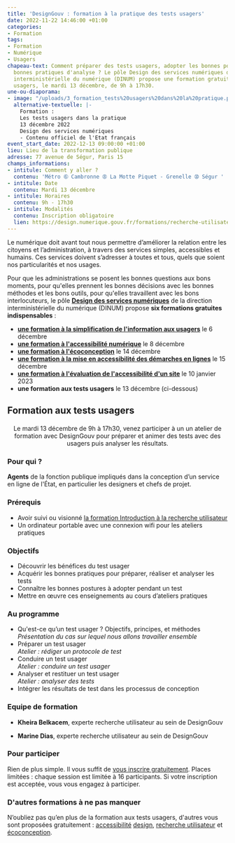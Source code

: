```yaml
---
title: 'DesignGouv : formation à la pratique des tests usagers'
date: 2022-11-22 14:46:00 +01:00
categories:
- Formation
tags:
- Formation
- Numérique
- Usagers
chapeau-text: Comment préparer des tests usagers, adopter les bonnes postures et les
  bonnes pratiques d'analyse ? Le pôle Design des services numériques de la direction
  interministérielle du numérique (DINUM) propose une formation gratuite aux tests
  usagers, le mardi 13 décembre, de 9h à 17h30.
une-ou-diaporama:
- image: "/uploads/3_formation_tests%20usagers%20dans%20la%20pratique.png"
  alternative-textuelle: |-
    Formation :
    Les tests usagers dans la pratique
    13 décembre 2022
    Design des services numériques
    - Contenu officiel de l'Etat français
event_start_date: 2022-12-13 09:00:00 +01:00
lieu: Lieu de la transformation publique
adresse: 77 avenue de Ségur, Paris 15
champs_informations:
- intitule: Comment y aller ?
  contenu: 'Métro ➅ Cambronne ➇ La Motte Piquet - Grenelle ➉ Ségur '
- intitule: Date
  contenu: Mardi 13 décembre
- intitule: Horaires
  contenu: 9h - 17h30
- intitule: Modalités
  contenu: Inscription obligatoire
  lien: https://design.numerique.gouv.fr/formations/recherche-utilisateur/atelier-test-usager/
---
```


Le numérique doit avant tout nous permettre d’améliorer la relation entre les citoyens et l’administration, à travers des services simples, accessibles et humains. Ces services doivent s’adresser à toutes et tous, quels que soient nos particularités et nos usages.

Pour que les administrations se posent les bonnes questions aux bons moments, pour qu'elles prennent les bonnes décisions avec les bonnes méthodes et les bons outils, pour qu'elles travaillent avec les bons interlocuteurs, le pôle [**Design des services numériques**](https://design.numerique.gouv.fr/ "Design des services numériques - Lien externe") de la direction interministérielle du numérique (DINUM) propose **six formations gratuites indispensables** : 
* **[une formation à la simplification de l'information aux usagers](https://www.numerique.gouv.fr/agenda/designgouv-formation-simplification-langage-demarches/)** le 6 décembre
* **[une formation à l'accessibilité numérique](https://www.numerique.gouv.fr/agenda/designgouv-formation-accessibilite-numerique-2022/)** le 8 décembre
* **[une formation à l'écoconception](https://www.numerique.gouv.fr/agenda/designgouv-formation-ecoconception-2022/)** le 14 décembre
* **[une formation à la mise en accessibilité des démarches en lignes](https://www.numerique.gouv.fr/agenda/designgouv-formation-accessibilite-demarches-2022/)** le 15 décembre
* **[une formation à l'évaluation de l'accessibilité d'un site](https://www.numerique.gouv.fr/agenda/designgouv-formation-evaluation-accessibilite/)** le 10 janvier 2023
* **une formation aux tests usagers** le 13 décembre (ci-dessous)

<h2 class="text-center">Formation aux tests usagers</h2>
<div class="encadre"> <p style="margin-top: 20px; text-align:center;">Le mardi 13 décembre de 9h à 17h30, venez participer à un un atelier de formation avec DesignGouv pour préparer et animer des tests avec des usagers puis analyser les résultats.</p> </div>

<h3 class="h2">Pour qui ?</h3>

**Agents** de la fonction publique impliqués dans la conception d’un service en ligne de l'État, en particulier les designers et chefs de projet.

<h3 class="h2">Prérequis</h3>

* Avoir suivi ou visionné [la formation Introduction à la recherche utilisateur](https://design.numerique.gouv.fr/formations/recherche-utilisateur/introduction-recherche-utilisateur/)
* Un ordinateur portable avec une connexion wifi pour les ateliers pratiques

<h3 class="h2">Objectifs</h3>

* Découvrir les bénéfices du test usager
* Acquérir les bonnes pratiques pour préparer, réaliser et analyser les tests
* Connaître les bonnes postures à adopter pendant un test
* Mettre en œuvre ces enseignements au cours d’ateliers pratiques

<h3 class="h2">Au programme</h3>

* Qu'est-ce qu’un test usager ? Objectifs, principes, et méthodes
<br>*Présentation du cas sur lequel nous allons travailler ensemble*
* Préparer un test usager
<br>*Atelier : rédiger un protocole de test*
* Conduire un test usager
<br>*Atelier : conduire un test usager*
* Analyser et restituer un test usager
<br>*Atelier : analyser des tests*
* Intégrer les résultats de test dans les processus de conception

<h3 class="h2">Equipe de formation</h3>

* **Kheira Belkacem**, experte recherche utilisateur au sein de DesignGouv

* **Marine Dias**, experte recherche utilisateur au sein de DesignGouv

<h3 class="h2">Pour participer</h3>

Rien de plus simple. Il vous suffit de [vous inscrire gratuitement](https://design.numerique.gouv.fr/formations/recherche-utilisateur/atelier-test-usager/). Places limitées : chaque session est limitée à 16 participants. Si votre inscription est acceptée, vous vous engagez à participer.

<div class="encadre noir"> <h3>D'autres formations à ne pas manquer</h3> <p>N’oubliez pas qu’en plus de la formation aux tests usagers, d'autres vous sont proposées gratuitement : <a href="https://design.numerique.gouv.fr/formations/accessibilite/">accessibilité</a> <a href="https://design.numerique.gouv.fr/formations/design/">design</a>, <a href="https://design.numerique.gouv.fr/formations/recherche-utilisateur/">recherche utilisateur</a> et <a href="https://design.numerique.gouv.fr/formations/ecoconception/">écoconception</a>.</p> </div>